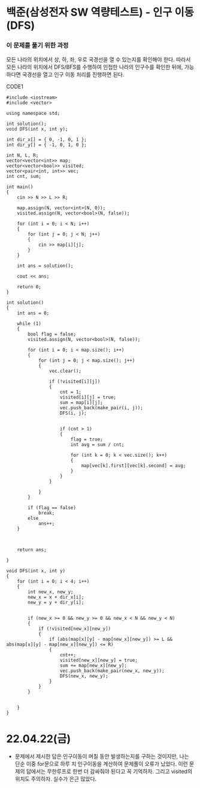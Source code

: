 # 백준(삼성전자 SW 역량테스트) - 인구 이동(DFS)

### 이 문제를 풀기 위한 과정
모든 나라의 위치에서 상, 하, 좌, 우로 국경선을 열 수 있는지를 확인해야 한다. 
따라서 모든 나라의 위치에서 DFS/BFS를 수행하여 인접한 나라의 인구수를 확인한 뒤에, 가능하다면 국경선을 열고 인구 이동 처리를 진행하면 된다.



CODE1

    #include <iostream>
    #include <vector>

    using namespace std;

    int solution();
    void DFS(int x, int y);

    int dir_x[] = { 0, -1, 0, 1 };
    int dir_y[] = { -1, 0, 1, 0 };

    int N, L, R;
    vector<vector<int>> map;
    vector<vector<bool>> visited;
    vector<pair<int, int>> vec;
    int cnt, sum;

    int main()
    {
        cin >> N >> L >> R;

        map.assign(N, vector<int>(N, 0));
        visited.assign(N, vector<bool>(N, false));

        for (int i = 0; i < N; i++)
        {
            for (int j = 0; j < N; j++)
            {
                cin >> map[i][j];
            }
        }

        int ans = solution();

        cout << ans;

        return 0;
    }

    int solution()
    {
        int ans = 0;

        while (1)
        {
            bool flag = false;
            visited.assign(N, vector<bool>(N, false));

            for (int i = 0; i < map.size(); i++)
            {
                for (int j = 0; j < map.size(); j++)
                {
                    vec.clear();

                    if (!visited[i][j])
                    {
                        cnt = 1;
                        visited[i][j] = true;
                        sum = map[i][j];
                        vec.push_back(make_pair(i, j));
                        DFS(i, j);


                        if (cnt > 1)
                        {
                            flag = true;
                            int avg = sum / cnt;

                            for (int k = 0; k < vec.size(); k++)
                            {
                                map[vec[k].first][vec[k].second] = avg;
                            }
                        }
                    }

                }
            }

            if (flag == false)
                break;
            else
                ans++;
        }



        return ans;

    }

    void DFS(int x, int y)
    {
        for (int i = 0; i < 4; i++)
        {
            int new_x, new_y;
            new_x = x + dir_x[i];
            new_y = y + dir_y[i];


            if (new_x >= 0 && new_y >= 0 && new_x < N && new_y < N)
            {
                if (!visited[new_x][new_y])
                {
                    if (abs(map[x][y] - map[new_x][new_y]) >= L && abs(map[x][y] - map[new_x][new_y]) <= R)
                    {
                        cnt++;
                        visited[new_x][new_y] = true;
                        sum += map[new_x][new_y];
                        vec.push_back(make_pair(new_x, new_y));
                        DFS(new_x, new_y);
                    }
                }
            }


        }
    }


# 22.04.22(금)
* 문제에서 제시한 답은 인구이동이 며칠 동안 발생하는지를 구하는 것이지만, 나는 단순 이중 for문으로 하루 치 인구이동을 계산하여 문제풀이 오류가 났었다.
이런 문제의 답에서는 무한루프로 한번 더 감싸줘야 된다고 꼭 기억하자.
그리고 visited의 위치도 주의하자. 실수가 은근 많았다.